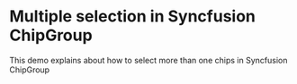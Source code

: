# Multiple selection in Syncfusion ChipGroup
This demo explains about how to select more than one chips in Syncfusion ChipGroup
